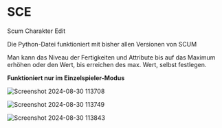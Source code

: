 # SCE
Scum Charakter Edit

Die Python-Datei funktioniert mit bisher allen Versionen von SCUM

Man kann das Niveau der Fertigkeiten und Attribute bis auf das Maximum erhöhen oder den Wert, bis erreichen des max. Wert, selbst festlegen.

**Funktioniert nur im Einzelspieler-Modus**


![Screenshot 2024-08-30 113708](https://github.com/user-attachments/assets/ea6f4221-cf0b-42c5-b464-b352acd90ed0)


![Screenshot 2024-08-30 113749](https://github.com/user-attachments/assets/de151e92-662b-4117-ad47-9658464fc93a)


![Screenshot 2024-08-30 113843](https://github.com/user-attachments/assets/4d7f1380-093f-4ef6-919c-574b0e4b700c)
